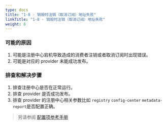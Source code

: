 ```yaml
---
type: docs
title: "1-8 - 销毁时注销（取消订阅）地址失败"
linkTitle: "1-8 - 销毁时注销（取消订阅）地址失败"
weight: 8
---
```


### 可能的原因
1. 可能是注册中心宕机导致造成的消费者注销或者取消订阅时出现错误。
2. 可能是对应的 provider 未能成功发布。

### 排查和解决步骤
1. 排查注册中心是否在正常运行。
2. 排查 provider 是否成功发布。
3. 排查 provider 的注册中心相关参数比如 `registry` `config-center` `metadata-report`是否配置正确。

> 另请参阅
[配置项参考手册](../../../reference-manual/config/properties)
